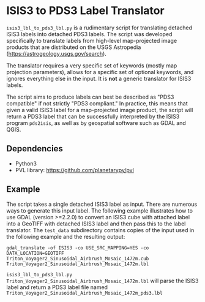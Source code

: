# ISIS3 to PDS3 Label Translator #
``isis3_lbl_to_pds3_lbl.py`` is a rudimentary script for translating detached ISIS3 labels into detached PDS3 labels. 
The script was developed specifically to translate labels from high-level map-projected image products that are distributed on the USGS Astropedia
(<https://astrogeology.usgs.gov/search>). 

The translator requires a very specific set of keywords (mostly map projection parameters), allows for a specific set of optional keywords, and ignores everything else in the input. It is **not** a generic translator for ISIS3 labels.

The script aims to produce labels can best be described as "PDS3 compatible" if not strictly "PDS3 compliant." In practice, this means
that given a valid ISIS3 label for a map-projected image product, the script will return a PDS3 label that can be successfully interpreted by 
the ISIS3 program ``pds2isis``, as well as by geospatial software such as GDAL and QGIS.

## Dependencies ##
 - Python3
 - PVL library: <https://github.com/planetarypy/pvl>

## Example ##
The script takes a single detached ISIS3 label as input. There are numerous ways to generate this input label. The following example illustrates how to use GDAL (version >=2.2.0) to convert an ISIS3 cube with attached label into a GeoTIFF with detached ISIS3 label and then pass this to the label translator. The ``test_data`` subdirectory contains copies of the input used in the following example and the resulting output:

``gdal_translate -of ISIS3 -co USE_SRC_MAPPING=YES -co DATA_LOCATION=GEOTIFF Triton_Voyager2_Sinusoidal_Airbrush_Mosaic_1472m.cub Triton_Voyager2_Sinusoidal_Airbrush_Mosaic_1472m.lbl``

``isis3_lbl_to_pds3_lbl.py Triton_Voyager2_Sinusoidal_Airbrush_Mosaic_1472m.lbl``
will parse the ISIS3 label and return a PDS3 label file named ``Triton_Voyager2_Sinusoidal_Airbrush_Mosaic_1472m_pds3.lbl``
